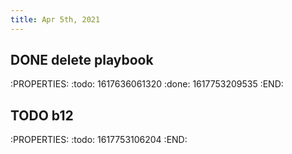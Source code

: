 ```yaml
---
title: Apr 5th, 2021
---
```


## DONE delete playbook
:PROPERTIES:
:todo: 1617636061320
:done: 1617753209535
:END:
## TODO b12
:PROPERTIES:
:todo: 1617753106204
:END:
